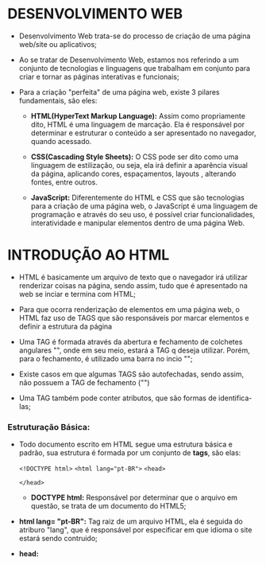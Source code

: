 # DESENVOLVIMENTO WEB

- Desenvolvimento Web trata-se do processo de criação de uma página web/site ou aplicativos;

- Ao se tratar de Desenvolvimento Web, estamos nos referindo a um conjunto de tecnologias e linguagens que trabalham em conjunto para criar e tornar as páginas interativas e funcionais;

- Para a criação "perfeita" de uma página web, existe 3 pilares fundamentais, são eles:

  - **HTML(HyperText Markup Language):** Assim como propriamente dito, HTML é uma linguagem de marcação. Ela é responsável por determinar e estruturar o conteúdo a ser apresentado no navegador, quando acessado.

  - **CSS(Cascading Style Sheets):** O CSS pode ser dito como uma linguagem de estilização, ou seja, ela irá definir a aparência visual da página, aplicando cores, espaçamentos, layouts , alterando fontes, entre outros.

  - **JavaScript:** Diferentemente do HTML e CSS que são tecnologias para a criação de uma página web, o JavaScript é uma linguagem de programação e através do seu uso, é possível criar funcionalidades, interatividade e manipular elementos dentro de uma página Web.

# INTRODUÇÃO AO HTML

- HTML é basicamente um arquivo de texto que o navegador irá utilizar renderizar coisas na página, sendo assim, tudo que é apresentado na web se inciar e termina com HTML;

- Para que ocorra renderização de elementos em uma página web, o HTML faz uso de TAGS que são responsáveis por marcar elementos e definir a estrutura da página

- Uma TAG é formada através da abertura e fechamento de colchetes angulares "<tag>", onde em seu meio, estará a TAG q deseja utilizar. Porém, para o fechamento, é utilizado  uma barra no incio "</tag>";

- Existe casos em que algumas TAGS são autofechadas, sendo assim, não possuem a TAG de fechamento ("</tag>")

- Uma TAG também pode conter atributos, que são formas de identifica-las;

### Estruturação Básica:

- Todo documento escrito em HTML segue uma estrutura básica e padrão, sua estrutura é formada por um conjunto de __tags__, são elas:

    `<!DOCTYPE html>`
    `<html lang="pt-BR">`
    `<head>`
    
    `</head>`



  * **DOCTYPE html:** Responsável por determinar que o arquivo em questão, se trata de um documento do HTML5;

* **html lang= "pt-BR":** Tag raiz de um arquivo HTML, ela é seguida do atriburo "lang", que é responsável por especificar em que idioma o site estará sendo contruido;

* **head:**
